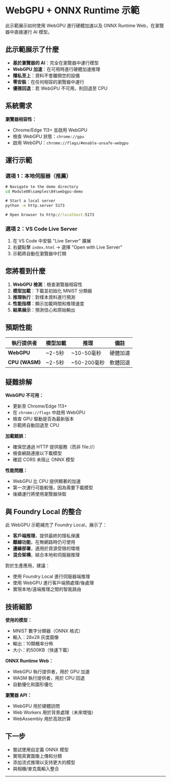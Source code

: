 <!--
CO_OP_TRANSLATOR_METADATA:
{
  "original_hash": "7a474b8e201d5316c0095cdbc3bf0555",
  "translation_date": "2025-09-24T09:59:59+00:00",
  "source_file": "Module08/samples/04/webgpu-demo/README.md",
  "language_code": "tw"
}
-->
# WebGPU + ONNX Runtime 示範

此示範展示如何使用 WebGPU 進行硬體加速以及 ONNX Runtime Web，在瀏覽器中直接運行 AI 模型。

## 此示範展示了什麼

- **基於瀏覽器的 AI**：完全在瀏覽器中運行模型  
- **WebGPU 加速**：在可用時進行硬體加速推理  
- **隱私至上**：資料不會離開您的設備  
- **零安裝**：在任何相容的瀏覽器中運行  
- **優雅回退**：若 WebGPU 不可用，則回退至 CPU  

## 系統需求

**瀏覽器相容性：**  
- Chrome/Edge 113+ 並啟用 WebGPU  
- 檢查 WebGPU 狀態：`chrome://gpu`  
- 啟用 WebGPU：`chrome://flags/#enable-unsafe-webgpu`  

## 運行示範

### 選項 1：本地伺服器（推薦）

```cmd
# Navigate to the demo directory
cd Module08\samples\04\webgpu-demo

# Start a local server
python -m http.server 5173

# Open browser to http://localhost:5173
```

### 選項 2：VS Code Live Server

1. 在 VS Code 中安裝 "Live Server" 擴展  
2. 右鍵點擊 `index.html` → 選擇 "Open with Live Server"  
3. 示範將自動在瀏覽器中打開  

## 您將看到什麼

1. **WebGPU 檢測**：檢查瀏覽器相容性  
2. **模型加載**：下載並初始化 MNIST 分類器  
3. **推理執行**：對樣本資料進行預測  
4. **性能指標**：顯示加載時間和推理速度  
5. **結果展示**：預測信心和原始輸出  

## 預期性能

| 執行提供者       | 模型加載 | 推理       | 備註               |
|-------------------|----------|------------|--------------------|
| **WebGPU**       | ~2-5秒   | ~10-50毫秒 | 硬體加速           |
| **CPU (WASM)**   | ~2-5秒   | ~50-200毫秒 | 軟體回退           |

## 疑難排解

**WebGPU 不可用：**  
- 更新至 Chrome/Edge 113+  
- 在 `chrome://flags` 中啟用 WebGPU  
- 檢查 GPU 驅動是否為最新版本  
- 示範將自動回退至 CPU  

**加載錯誤：**  
- 確保您通過 HTTP 提供服務（而非 file://）  
- 檢查網路連接以下載模型  
- 確認 CORS 未阻止 ONNX 模型  

**性能問題：**  
- WebGPU 比 CPU 提供顯著的加速  
- 第一次運行可能較慢，因為需要下載模型  
- 後續運行將使用瀏覽器快取  

## 與 Foundry Local 的整合

此 WebGPU 示範補充了 Foundry Local，展示了：  

- **客戶端推理**，提供最終的隱私保護  
- **離線功能**，在無網路時仍可使用  
- **邊緣部署**，適用於資源受限的環境  
- **混合架構**，結合本地和伺服器推理  

對於生產應用，建議：  
- 使用 Foundry Local 進行伺服器端推理  
- 使用 WebGPU 進行客戶端預處理/後處理  
- 實現本地/遠端推理之間的智能路由  

## 技術細節

**使用的模型：**  
- MNIST 數字分類器（ONNX 格式）  
- 輸入：28x28 灰度圖像  
- 輸出：10類概率分佈  
- 大小：約500KB（快速下載）  

**ONNX Runtime Web：**  
- WebGPU 執行提供者，用於 GPU 加速  
- WASM 執行提供者，用於 CPU 回退  
- 自動優化和圖形優化  

**瀏覽器 API：**  
- WebGPU 用於硬體訪問  
- Web Workers 用於背景處理（未來增強）  
- WebAssembly 用於高效計算  

## 下一步

- 嘗試使用自定義 ONNX 模型  
- 實現真實圖像上傳和分類  
- 添加流式推理以支持更大的模型  
- 與相機/麥克風輸入整合  

---

